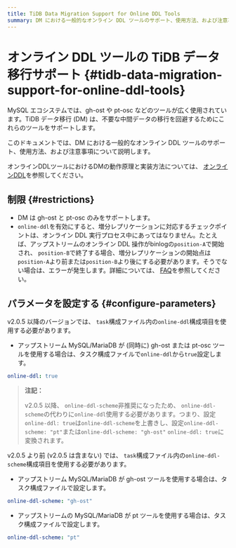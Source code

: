 ```yaml
---
title: TiDB Data Migration Support for Online DDL Tools
summary: DM における一般的なオンライン DDL ツールのサポート、使用方法、および注意事項について説明します。
---
```


# オンライン DDL ツールの TiDB データ移行サポート {#tidb-data-migration-support-for-online-ddl-tools}

MySQL エコシステムでは、gh-ost や pt-osc などのツールが広く使用されています。TiDB データ移行 (DM) は、不要な中間データの移行を回避するためにこれらのツールをサポートします。

このドキュメントでは、DM における一般的なオンライン DDL ツールのサポート、使用方法、および注意事項について説明します。

オンラインDDLツールにおけるDMの動作原理と実装方法については、 [オンラインDDL](/dm/feature-online-ddl.md)を参照してください。

## 制限 {#restrictions}

-   DM は gh-ost と pt-osc のみをサポートします。
-   `online-ddl`を有効にすると、増分レプリケーションに対応するチェックポイントは、オンライン DDL 実行プロセス中にあってはなりません。たとえば、アップストリームのオンライン DDL 操作がbinlogの`position-A`で開始され、 `position-B`で終了する場合、増分レプリケーションの開始点は`position-A`より前または`position-B`より後にする必要があります。そうでない場合は、エラーが発生します。詳細については、 [FAQ](/dm/dm-faq.md#how-to-handle-the-error-returned-by-the-ddl-operation-related-to-the-gh-ost-table-after-online-ddl-true-is-set)を参照してください。

## パラメータを設定する {#configure-parameters}

<SimpleTab>
<div label="v2.0.5 and later">

v2.0.5 以降のバージョンでは、 `task`構成ファイル内の`online-ddl`構成項目を使用する必要があります。

-   アップストリーム MySQL/MariaDB が (同時に) gh-ost または pt-osc ツールを使用する場合は、タスク構成ファイルで`online-ddl`から`true`設定します。

```yml
online-ddl: true
```

> **注記：**
>
> v2.0.5 以降、 `online-ddl-scheme`​​非推奨になったため、 `online-ddl-scheme`の代わりに`online-ddl`使用する必要があります。つまり、設定`online-ddl: true`は`online-ddl-scheme`を上書きし、設定`online-ddl-scheme: "pt"`または`online-ddl-scheme: "gh-ost"` `online-ddl: true`に変換されます。

</div>

<div label="earlier than v2.0.5">

v2.0.5 より前 (v2.0.5 は含まない) では、 `task`構成ファイル内の`online-ddl-scheme`構成項目を使用する必要があります。

-   アップストリーム MySQL/MariaDB が gh-ost ツールを使用する場合は、タスク構成ファイルで設定します。

```yml
online-ddl-scheme: "gh-ost"
```

-   アップストリームの MySQL/MariaDB が pt ツールを使用する場合は、タスク構成ファイルで設定します。

```yml
online-ddl-scheme: "pt"
```

</div>
</SimpleTab>
